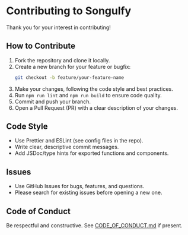# Contributing to Songulfy

Thank you for your interest in contributing!

## How to Contribute

1. Fork the repository and clone it locally.
2. Create a new branch for your feature or bugfix:
    ```bash
    git checkout -b feature/your-feature-name
    ```
3. Make your changes, following the code style and best practices.
4. Run `npm run lint` and `npm run build` to ensure code quality.
5. Commit and push your branch.
6. Open a Pull Request (PR) with a clear description of your changes.

## Code Style

- Use Prettier and ESLint (see config files in the repo).
- Write clear, descriptive commit messages.
- Add JSDoc/type hints for exported functions and components.

## Issues

- Use GitHub Issues for bugs, features, and questions.
- Please search for existing issues before opening a new one.

## Code of Conduct

Be respectful and constructive. See [CODE_OF_CONDUCT.md](CODE_OF_CONDUCT.md) if present.
